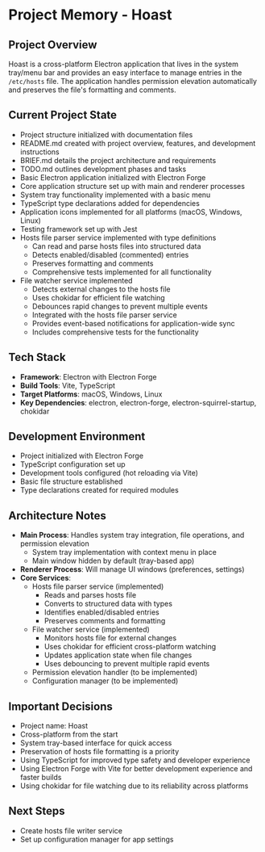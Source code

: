 # Project Memory - Hoast

## Project Overview
Hoast is a cross-platform Electron application that lives in the system tray/menu bar and provides an easy interface to manage entries in the `/etc/hosts` file. The application handles permission elevation automatically and preserves the file's formatting and comments.

## Current Project State
- Project structure initialized with documentation files
- README.md created with project overview, features, and development instructions
- BRIEF.md details the project architecture and requirements
- TODO.md outlines development phases and tasks
- Basic Electron application initialized with Electron Forge
- Core application structure set up with main and renderer processes
- System tray functionality implemented with a basic menu
- TypeScript type declarations added for dependencies
- Application icons implemented for all platforms (macOS, Windows, Linux)
- Testing framework set up with Jest
- Hosts file parser service implemented with type definitions
  - Can read and parse hosts files into structured data
  - Detects enabled/disabled (commented) entries
  - Preserves formatting and comments
  - Comprehensive tests implemented for all functionality
- File watcher service implemented
  - Detects external changes to the hosts file
  - Uses chokidar for efficient file watching
  - Debounces rapid changes to prevent multiple events
  - Integrated with the hosts file parser service
  - Provides event-based notifications for application-wide sync
  - Includes comprehensive tests for the functionality

## Tech Stack
- **Framework**: Electron with Electron Forge
- **Build Tools**: Vite, TypeScript
- **Target Platforms**: macOS, Windows, Linux
- **Key Dependencies**: electron, electron-forge, electron-squirrel-startup, chokidar

## Development Environment
- Project initialized with Electron Forge
- TypeScript configuration set up
- Development tools configured (hot reloading via Vite)
- Basic file structure established
- Type declarations created for required modules

## Architecture Notes
- **Main Process**: Handles system tray integration, file operations, and permission elevation
  - System tray implementation with context menu in place
  - Main window hidden by default (tray-based app)
- **Renderer Process**: Will manage UI windows (preferences, settings)
- **Core Services**:
  - Hosts file parser service (implemented)
    - Reads and parses hosts file
    - Converts to structured data with types
    - Identifies enabled/disabled entries
    - Preserves comments and formatting
  - File watcher service (implemented)
    - Monitors hosts file for external changes
    - Uses chokidar for efficient cross-platform watching
    - Updates application state when file changes
    - Uses debouncing to prevent multiple rapid events
  - Permission elevation handler (to be implemented)
  - Configuration manager (to be implemented)

## Important Decisions
- Project name: Hoast
- Cross-platform from the start
- System tray-based interface for quick access
- Preservation of hosts file formatting is a priority
- Using TypeScript for improved type safety and developer experience
- Using Electron Forge with Vite for better development experience and faster builds
- Using chokidar for file watching due to its reliability across platforms

## Next Steps
- Create hosts file writer service
- Set up configuration manager for app settings